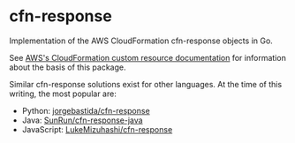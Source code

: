 # cfn-response
Implementation of the AWS CloudFormation cfn-response objects in Go.

See [AWS's CloudFormation custom resource documentation](https://docs.aws.amazon.com/AWSCloudFormation/latest/UserGuide/template-custom-resources.html) for information about the basis of this package.

Similar cfn-response solutions exist for other languages. At the time of this writing, the most popular are:
 - Python: [jorgebastida/cfn-response](https://github.com/jorgebastida/cfn-response)
 - Java: [SunRun/cfn-response-java](https://github.com/SunRun/cfn-response-java)
 - JavaScript: [LukeMizuhashi/cfn-response](https://github.com/LukeMizuhashi/cfn-response)
 
